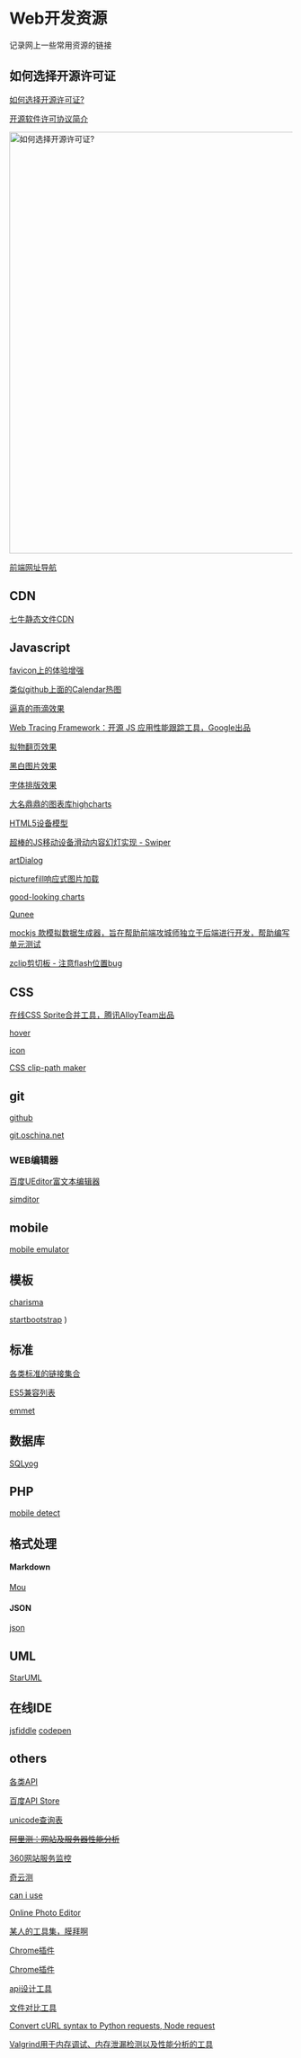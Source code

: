 
Web开发资源
============================
记录网上一些常用资源的链接

## 如何选择开源许可证
[如何选择开源许可证?](http://www.ruanyifeng.com/blog/2011/05/how_to_choose_free_software_licenses.html "如何选择开源许可证")

[开源软件许可协议简介](http://www.aqee.net/a-short-guide-to-open-source-and-similar-licenses/)

<img src="http://image.beekka.com/blog/201105/free_software_licenses.png" alt="如何选择开源许可证?" title="如何选择开源许可证?" width="750" />

[前端网址导航](http://www.daqianduan.com/nav/)

## CDN
[七牛静态文件CDN](http://www.staticfile.org/)
    
## Javascript
[favicon上的体验增强](http://lab.ejci.net/favico.js/)

[类似github上面的Calendar热图](http://kamisama.github.io/cal-heatmap/)

[逼真的雨滴效果](http://maroslaw.github.io/rainyday.js/)

[Web Tracing Framework：开源 JS 应用性能跟踪工具，Google出品](http://google.github.io/tracing-framework/index.html)

[拟物翻页效果](http://www.turnjs.com/)

[黑白图片效果](http://gianlucaguarini.com/canvas-experiments/jQuery.BlackAndWhite/)

[字体排版效果](http://tympanus.net/Development/Arctext/)

[大名鼎鼎的图表库highcharts](http://www.highcharts.com/)

[HTML5设备模型](http://aarnis.com/demo.html)

[超棒的JS移动设备滑动内容幻灯实现 - Swiper](http://www.gbin1.com/technology/javascript/20130620-mobile-js-slider-swiper/)

[artDialog](https://github.com/aui/artDialog)

[picturefill响应式图片加载](https://github.com/scottjehl/picturefill)

[good-looking charts](http://www.oesmith.co.uk/morris.js/)

[Qunee](http://qunee.com/)

[mockjs 款模拟数据生成器，旨在帮助前端攻城师独立于后端进行开发，帮助编写单元测试](http://mockjs.com/ 'Mock.js是一款模拟数据生成器，旨在帮助前端攻城师独立于后端进行开发，帮助编写单元测试')


[zclip剪切板 - 注意flash位置bug](http://www.steamdev.com/zclip/ 'zclip剪切板 - 注意flash位置bug')

## CSS
[在线CSS Sprite合并工具，腾讯AlloyTeam出品](https://github.com/AlloyTeam/gopng)

[hover](http://ianlunn.github.io/Hover/)

[icon](http://www.iconfont.cn/)

[CSS clip-path maker](http://bennettfeely.com/clippy/)

## git
[github](http://github.com/)

[git.oschina.net](https://git.oschina.net/)

### WEB编辑器

[百度UEditor富文本编辑器](https://github.com/fex-team/ueditor '富文本编辑器')

[simditor](http://simditor.tower.im/)

## mobile
[mobile emulator](http://emulator.mobilewebsitesubmit.com/)

## 模板
[charisma](http://usman.it/themes/charisma/)

[startbootstrap](http://startbootstrap.com/)
)

## 标准
[各类标准的链接集合](https://gist.github.com/wintercn/5925837)

[ES5兼容列表](http://kangax.github.io/es5-compat-table/)

[emmet](http://docs.emmet.io/cheat-sheet/)

## 数据库
[SQLyog](https://www.webyog.com/)

## PHP
[mobile detect](http://mobiledetect.net/)

## 格式处理

#### Markdown
[Mou](http://25.io/mou/)

#### JSON
[json](http://json.cn/)

## UML
[StarUML](http://staruml.io/)

## 在线IDE
[jsfiddle](http://jsfiddle.net/)
[codepen](http://codepen.io/pen/)

## others
[各类API](http://devdocs.io/)

[百度API Store](http://apistore.baidu.com/)

[unicode查询表](http://unicode-table.com/en/)

~~[阿里测：网站及服务器性能分析](http://www.alibench.com)~~

[360网站服务监控](http://jk.cloud.360.cn/)

[奇云测](http://ce.cloud.360.cn/)

[can i use](http://caniuse.com/)

[Online Photo Editor](https://pixlr.com/editor/)

[某人的工具集，膜拜啊](http://f2e.im/static/pages/nav/index.html#6755344-tsina-1-50251-72fb614e7130783e23f259bf5de6db3a)

[Chrome插件](http://www.getpostman.com/)

[Chrome插件](https://github.com/fcapano/Edit-This-Cookie)

[api设计工具](https://app.apiary.io)

[文件对比工具](http://baike.baidu.com/view/2093585.htm)

[Convert cURL syntax to Python requests, Node request](http://curl.trillworks.com/)

[Valgrind用于内存调试、内存泄漏检测以及性能分析的工具](http://zh.wikipedia.org/wiki/Valgrind)
